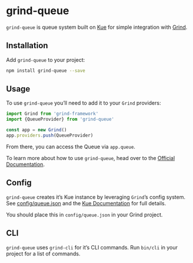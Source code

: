 # grind-queue

`grind-queue` is queue system built on [Kue](https://github.com/Automattic/kue) for simple integration with [Grind](https://github.com/grindjs/framework).

## Installation

Add `grind-queue` to your project:

```bash
npm install grind-queue --save
```

## Usage

To use `grind-queue` you’ll need to add it to your `Grind` providers:

```js
import Grind from 'grind-framework'
import {QueueProvider} from 'grind-queue'

const app = new Grind()
app.providers.push(QueueProvider)
```

From there, you can access the Queue via `app.queue`.

To learn more about how to use `grind-queue`, head over to the [Official Documentation](https://grind.rocks/docs/guides/queues).

## Config

`grind-queue` creates it’s Kue instance by leveraging `Grind`’s config system.  See [config/queue.json](config/queue.json) and the [Kue Documentation](https://github.com/Automattic/kue#redis-connection-settings) for full details.

You should place this in `config/queue.json` in your Grind project.

## CLI

`grind-queue` uses `grind-cli` for it’s CLI commands.  Run `bin/cli` in your project for a list of commands.
